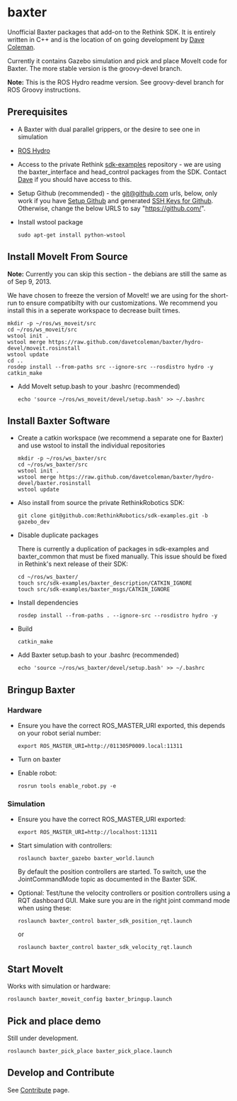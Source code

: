 baxter
======

Unofficial Baxter packages that add-on to the Rethink SDK. It is entirely written in C++ and is the location of on going development by [Dave Coleman](http://davetcoleman.com). 

Currently it contains Gazebo simulation and pick and place MoveIt code for Baxter. The more stable version is the groovy-devel branch.

**Note:** This is the ROS Hydro readme version. See groovy-devel branch for ROS Groovy instructions.

## Prerequisites

 * A Baxter with dual parallel grippers, or the desire to see one in simulation
 * [ROS Hydro](http://wiki.ros.org/ROS/Installation)
 * Access to the private Rethink [sdk-examples](https://github.com/RethinkRobotics/sdk-examples) repository - we are using the baxter_interface and head_control packages from the SDK. Contact [Dave](davetcoleman@gmail.com) if you should have access to this.
 * Setup Github (recommended) - the git@github.com urls, below, only work if you have [Setup Github](https://help.github.com/articles/set-up-git) and generated [SSH Keys for Github](https://help.github.com/articles/generating-ssh-keys). Otherwise, change the below URLS to say "https://github.com/".
 * Install wstool package

    ```
    sudo apt-get install python-wstool
    ```

## Install MoveIt From Source

**Note:** Currently you can skip this section - the debians are still the same as of Sep 9, 2013. 

We have chosen to freeze the version of MoveIt! we are using for the short-run to ensure compatibilty with our customizations. We recommend you install this in a seperate workspace to decrease built times.

    mkdir -p ~/ros/ws_moveit/src
    cd ~/ros/ws_moveit/src
    wstool init .
    wstool merge https://raw.github.com/davetcoleman/baxter/hydro-devel/moveit.rosinstall
    wstool update
    cd ..
    rosdep install --from-paths src --ignore-src --rosdistro hydro -y
    catkin_make

* Add MoveIt setup.bash to your .bashrc (recommended)

    ```
    echo 'source ~/ros/ws_moveit/devel/setup.bash' >> ~/.bashrc
    ```

## Install Baxter Software

* Create a catkin workspace (we recommend a separate one for Baxter) and use wstool to install the individual repositories

    ```
    mkdir -p ~/ros/ws_baxter/src
    cd ~/ros/ws_baxter/src
    wstool init .
    wstool merge https://raw.github.com/davetcoleman/baxter/hydro-devel/baxter.rosinstall
    wstool update
    ```

* Also install from source the private RethinkRobotics SDK:

    ```
    git clone git@github.com:RethinkRobotics/sdk-examples.git -b gazebo_dev
    ```

* Disable duplicate packages

    There is currently a duplication of packages in sdk-examples and baxter_common that must be fixed manually. This issue should be fixed in Rethink's next release of their SDK:

    ```
    cd ~/ros/ws_baxter/
    touch src/sdk-examples/baxter_description/CATKIN_IGNORE
    touch src/sdk-examples/baxter_msgs/CATKIN_IGNORE
    ```

* Install dependencies

    ```
    rosdep install --from-paths . --ignore-src --rosdistro hydro -y
    ```

* Build

    ```
    catkin_make
    ```

* Add Baxter setup.bash to your .bashrc (recommended)

    ```
    echo 'source ~/ros/ws_baxter/devel/setup.bash' >> ~/.bashrc
    ```

## Bringup Baxter

### Hardware

 * Ensure you have the correct ROS_MASTER_URI exported, this depends on your robot serial number:
   ```
   export ROS_MASTER_URI=http://011305P0009.local:11311
   ```

 * Turn on baxter

 * Enable robot:
   ```
   rosrun tools enable_robot.py -e
   ```

### Simulation 

 * Ensure you have the correct ROS_MASTER_URI exported:
   ```
   export ROS_MASTER_URI=http://localhost:11311
   ```

 * Start simulation with controllers:
   ```
   roslaunch baxter_gazebo baxter_world.launch
   ```
   By default the position controllers are started. To switch, use the JointCommandMode topic as documented in the Baxter SDK.

 * Optional: Test/tune the velocity controllers or position controllers using a RQT dashboard GUI. Make sure you are in the right joint command mode when using these:

   ```
   roslaunch baxter_control baxter_sdk_position_rqt.launch
   ```
   or
   ```
   roslaunch baxter_control baxter_sdk_velocity_rqt.launch 
   ```

## Start MoveIt

Works with simulation or hardware:

   ```
   roslaunch baxter_moveit_config baxter_bringup.launch
   ```

## Pick and place demo

Still under development.

   ```
   roslaunch baxter_pick_place baxter_pick_place.launch
   ```

## Develop and Contribute

See [Contribute](https://github.com/osrf/baxter/blob/master/CONTRIBUTING.md) page.
